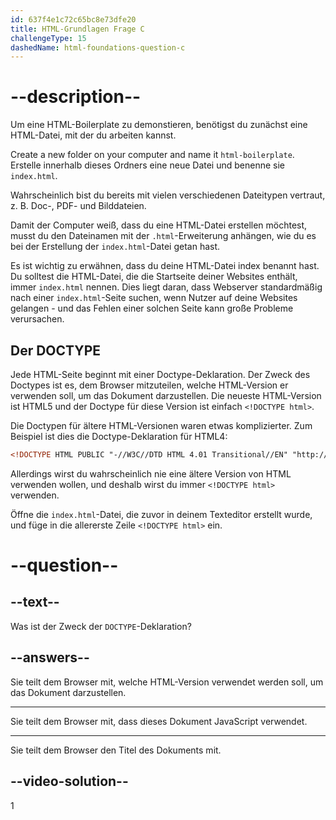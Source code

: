 ```yaml
---
id: 637f4e1c72c65bc8e73dfe20
title: HTML-Grundlagen Frage C
challengeType: 15
dashedName: html-foundations-question-c
---
```


# --description--

Um eine HTML-Boilerplate zu demonstieren, benötigst du zunächst eine HTML-Datei, mit der du arbeiten kannst.

Create a new folder on your computer and name it `html-boilerplate`. Erstelle innerhalb dieses Ordners eine neue Datei und benenne sie `index.html`.

Wahrscheinlich bist du bereits mit vielen verschiedenen Dateitypen vertraut, z. B. Doc-, PDF- und Bilddateien.

Damit der Computer weiß, dass du eine HTML-Datei erstellen möchtest, musst du den Dateinamen mit der `.html`-Erweiterung anhängen, wie du es bei der Erstellung der `index.html`-Datei getan hast.

Es ist wichtig zu erwähnen, dass du deine HTML-Datei index benannt hast. Du solltest die HTML-Datei, die die Startseite deiner Websites enthält, immer `index.html` nennen. Dies liegt daran, dass Webserver standardmäßig nach einer `index.html`-Seite suchen, wenn Nutzer auf deine Websites gelangen - und das Fehlen einer solchen Seite kann große Probleme verursachen.

## Der DOCTYPE

Jede HTML-Seite beginnt mit einer Doctype-Deklaration. Der Zweck des Doctypes ist es, dem Browser mitzuteilen, welche HTML-Version er verwenden soll, um das Dokument darzustellen. Die neueste HTML-Version ist HTML5 und der Doctype für diese Version ist einfach `<!DOCTYPE html>`.

Die Doctypen für ältere HTML-Versionen waren etwas komplizierter. Zum Beispiel ist dies die Doctype-Deklaration für HTML4:

```html
<!DOCTYPE HTML PUBLIC "-//W3C//DTD HTML 4.01 Transitional//EN" "http://www.w3.org/TR/html4/loose.dtd">
```

Allerdings wirst du wahrscheinlich nie eine ältere Version von HTML verwenden wollen, und deshalb wirst du immer `<!DOCTYPE html>` verwenden.

Öffne die `index.html`-Datei, die zuvor in deinem Texteditor erstellt wurde, und füge in die allererste Zeile `<!DOCTYPE html>` ein.

# --question--
## --text--

Was ist der Zweck der `DOCTYPE`-Deklaration?

## --answers--

Sie teilt dem Browser mit, welche HTML-Version verwendet werden soll, um das Dokument darzustellen.

---

Sie teilt dem Browser mit, dass dieses Dokument JavaScript verwendet.

---

Sie teilt dem Browser den Titel des Dokuments mit.


## --video-solution--

1
